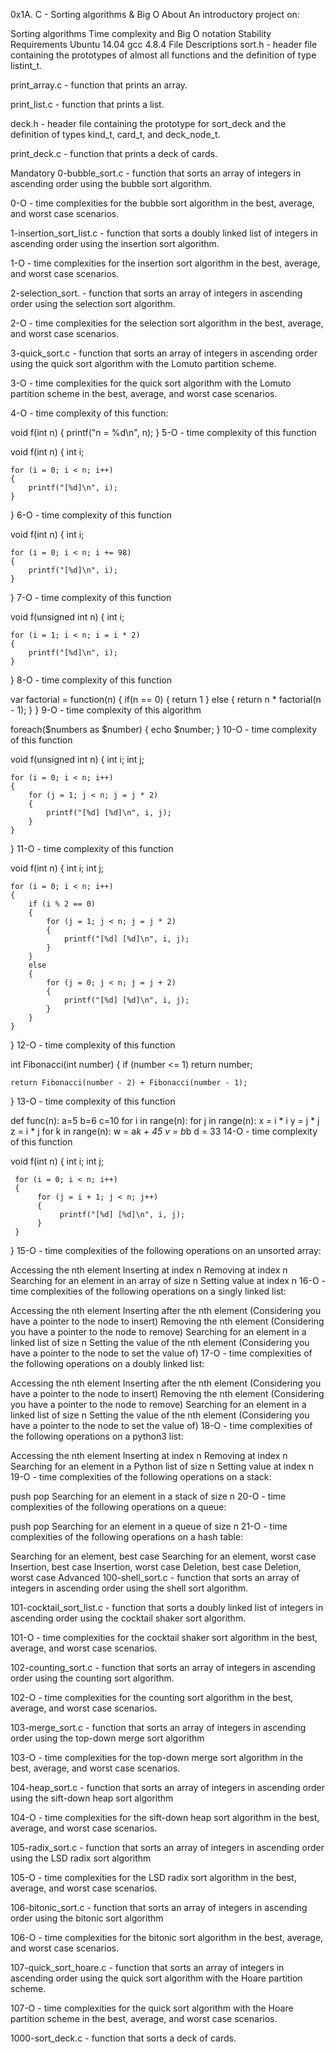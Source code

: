 0x1A. C - Sorting algorithms & Big O
About
An introductory project on:

Sorting algorithms
Time complexity and Big O notation
Stability
Requirements
Ubuntu 14.04
gcc 4.8.4
File Descriptions
sort.h - header file containing the prototypes of almost all functions and the definition of type listint_t.

print_array.c - function that prints an array.

print_list.c - function that prints a list.

deck.h - header file containing the prototype for sort_deck and the definition of types kind_t, card_t, and deck_node_t.

print_deck.c - function that prints a deck of cards.

Mandatory
0-bubble_sort.c - function that sorts an array of integers in ascending order using the bubble sort algorithm.

0-O - time complexities for the bubble sort algorithm in the best, average, and worst case scenarios.

1-insertion_sort_list.c - function that sorts a doubly linked list of integers in ascending order using the insertion sort algorithm.

1-O - time complexities for the insertion sort algorithm in the best, average, and worst case scenarios.

2-selection_sort. - function that sorts an array of integers in ascending order using the selection sort algorithm.

2-O - time complexities for the selection sort algorithm in the best, average, and worst case scenarios.

3-quick_sort.c - function that sorts an array of integers in ascending order using the quick sort algorithm with the Lomuto partition scheme.

3-O - time complexities for the quick sort algorithm with the Lomuto partition scheme in the best, average, and worst case scenarios.

4-O - time complexity of this function:

void f(int n)
{
    printf("n = %d\n", n);
}
5-O - time complexity of this function

void f(int n)
{
    int i;

    for (i = 0; i < n; i++)
    {
        printf("[%d]\n", i);
    }
}
6-O - time complexity of this function

void f(int n)
{
    int i;

    for (i = 0; i < n; i += 98)
    {
        printf("[%d]\n", i);
    }
}
7-O - time complexity of this function

void f(unsigned int n)
{
    int i;

    for (i = 1; i < n; i = i * 2)
    {
        printf("[%d]\n", i);
    }
}
8-O - time complexity of this function

var factorial = function(n) {
    if(n == 0) {
        return 1
    } else {
        return n * factorial(n - 1);
    }
}
9-O - time complexity of this algorithm

foreach($numbers as $number)
{
    echo $number;
}
10-O - time complexity of this function

void f(unsigned int n)
{
    int i;
    int j;

    for (i = 0; i < n; i++)
    {
        for (j = 1; j < n; j = j * 2)
        {
            printf("[%d] [%d]\n", i, j);
        }
    }
}
11-O - time complexity of this function

void f(int n)
{
    int i;
    int j;

    for (i = 0; i < n; i++)
    {
        if (i % 2 == 0)
        {
            for (j = 1; j < n; j = j * 2)
            {
                printf("[%d] [%d]\n", i, j);
            }
        }
        else
        {
            for (j = 0; j < n; j = j + 2)
            {
                printf("[%d] [%d]\n", i, j);
            }
        }
    }
}
12-O - time complexity of this function

int Fibonacci(int number)
{
    if (number <= 1) return number;

    return Fibonacci(number - 2) + Fibonacci(number - 1);
}
13-O - time complexity of this function

def func(n):
    a=5
    b=6
    c=10
    for i in range(n):
        for j in range(n):
            x = i * i
            y = j * j
            z = i * j
    for k in range(n):
        w = a*k + 45
        v = b*b
    d = 33
14-O - time complexity of this function

void f(int n)
{
     int i;
     int j;

     for (i = 0; i < n; i++)
     {
          for (j = i + 1; j < n; j++)
          {
               printf("[%d] [%d]\n", i, j);
          }
     }
}
15-O - time complexities of the following operations on an unsorted array:

Accessing the nth element
Inserting at index n
Removing at index n
Searching for an element in an array of size n
Setting value at index n
16-O - time complexities of the following operations on a singly linked list:

Accessing the nth element
Inserting after the nth element (Considering you have a pointer to the node to insert)
Removing the nth element (Considering you have a pointer to the node to remove)
Searching for an element in a linked list of size n
Setting the value of the nth element (Considering you have a pointer to the node to set the value of)
17-O - time complexities of the following operations on a doubly linked list:

Accessing the nth element
Inserting after the nth element (Considering you have a pointer to the node to insert)
Removing the nth element (Considering you have a pointer to the node to remove)
Searching for an element in a linked list of size n
Setting the value of the nth element (Considering you have a pointer to the node to set the value of)
18-O - time complexities of the following operations on a python3 list:

Accessing the nth element
Inserting at index n
Removing at index n
Searching for an element in a Python list of size n
Setting value at index n
19-O - time complexities of the following operations on a stack:

push
pop
Searching for an element in a stack of size n
20-O - time complexities of the following operations on a queue:

push
pop
Searching for an element in a queue of size n
21-O - time complexities of the following operations on a hash table:

Searching for an element, best case
Searching for an element, worst case
Insertion, best case
Insertion, worst case
Deletion, best case
Deletion, worst case
Advanced
100-shell_sort.c - function that sorts an array of integers in ascending order using the shell sort algorithm.

101-cocktail_sort_list.c - function that sorts a doubly linked list of integers in ascending order using the cocktail shaker sort algorithm.

101-O - time complexities for the cocktail shaker sort algorithm in the best, average, and worst case scenarios.

102-counting_sort.c - function that sorts an array of integers in ascending order using the counting sort algorithm.

102-O - time complexities for the counting sort algorithm in the best, average, and worst case scenarios.

103-merge_sort.c - function that sorts an array of integers in ascending order using the top-down merge sort algorithm

103-O - time complexities for the top-down merge sort algorithm in the best, average, and worst case scenarios.

104-heap_sort.c - function that sorts an array of integers in ascending order using the sift-down heap sort algorithm

104-O - time complexities for the sift-down heap sort algorithm in the best, average, and worst case scenarios.

105-radix_sort.c - function that sorts an array of integers in ascending order using the LSD radix sort algorithm

105-O - time complexities for the LSD radix sort algorithm in the best, average, and worst case scenarios.

106-bitonic_sort.c - function that sorts an array of integers in ascending order using the bitonic sort algorithm

106-O - time complexities for the bitonic sort algorithm in the best, average, and worst case scenarios.

107-quick_sort_hoare.c - function that sorts an array of integers in ascending order using the quick sort algorithm with the Hoare partition scheme.

107-O - time complexities for the quick sort algorithm with the Hoare partition scheme in the best, average, and worst case scenarios.

1000-sort_deck.c - function that sorts a deck of cards.

